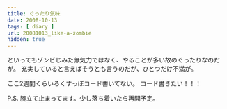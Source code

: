 ```yaml
---
title: ぐったり気味
date: 2008-10-13
tags: [ diary ]
url: 20081013_like-a-zombie
hidden: true
---
```

といってもゾンビじみた無気力ではなく、やることが多い故のぐったりなのだが。
充実していると言えばそうとも言うのだが、ひとつだけ不満が。

ここ2週間くらいろくすっぽコード書いてない。
コード書きたい！！！

P.S. 腕立て止まってます。少し落ち着いたら再開予定。

